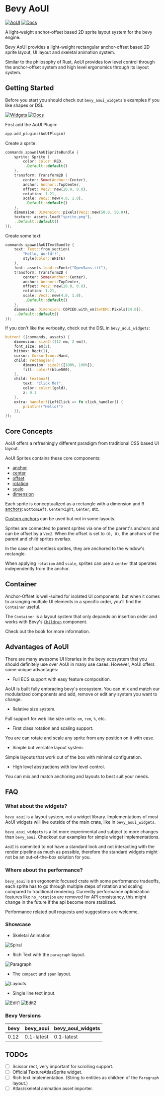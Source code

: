 # Bevy AoUI

[![AoUI](https://img.shields.io/crates/v/bevy_aoui.svg)](https://crates.io/crates/bevy_aoui)
[![Docs](https://docs.rs/bevy_aoui/badge.svg)](https://docs.rs/bevy_aoui/latest/bevy_aoui/)

A light-weight anchor-offset based 2D sprite layout system for the bevy engine.

Bevy AoUI provides a light-weight rectangular anchor-offset based 2D sprite layout,
UI layout and skeletal animation system.

Similar to the philosophy of Rust, AoUI provides low level control through the
anchor-offset system and high level ergonomics through its layout system.

## Getting Started

Before you start you should check out `bevy_aoui_widgets`'s examples if you like shapes or DSL.

[![Widgets](https://img.shields.io/crates/v/bevy_aoui_widgets.svg)](https://crates.io/crates/bevy_aoui_widgets)
[![Docs](https://docs.rs/bevy_aoui_widgets/badge.svg)](https://docs.rs/bevy_aoui_widgets/latest/bevy_aoui_widgets/)

First add the AoUI Plugin:

```rust
app.add_plugins(AoUIPlugin)
```

Create a sprite:

```rust
commands.spawn(AoUISpriteBundle {
    sprite: Sprite { 
        color: Color::RED,
        ..Default::default()
    },
    transform: Transform2D { 
        center: Some(Anchor::Center),
        anchor: Anchor::TopCenter,
        offset: Vec2::new(20.0, 0.0),
        rotation: 1.21,
        scale: Vec2::new(4.0, 1.0),
        ..Default::default()
    },
    dimension: Dimension::pixels(Vec2::new(50.0, 50.0)),
    texture: assets.load("sprite.png"),
    ..Default::default()
});
```

Create some text:

```rust
commands.spawn(AoUITextBundle {
    text: Text::from_section(
        "Hello, World!!", 
        style(Color::WHITE)
    ),
    font: assets.load::<Font>("OpenSans.ttf"),
    transform: Transform2D { 
        center: Some(Anchor::Center),
        anchor: Anchor::TopCenter,
        offset: Vec2::new(20.0, 0.0),
        rotation: 1.21,
        scale: Vec2::new(4.0, 1.0),
        ..Default::default()
    },
    dimension: Dimension::COPIED.with_em(SetEM::Pixels(24.0)),
    ..Default::default()
});
```

If you don't like the verbosity, check out the DSL in `bevy_aoui_widgets`:

```rust
button! ((commands, assets) {
    dimension: size2!([12 em, 2 em]),
    font_size: em(2),
    hitbox: Rect(1),
    cursor: CursorIcon::Hand,
    child: rectangle!{
        dimension: size2!([100%, 100%]),
        fill: color!(blue500),
    },
    child: textbox!{
        text: "Click Me!",
        color: color!(gold),
        z: 0.1
    },
    extra: handler!{LeftClick => fn click_handler() {
        println!("Hello!")
    }},
});
```

## Core Concepts

AoUI offers a refreshingly different paradigm from traditional CSS based UI layout.

AoUI Sprites contains these core components:

* [anchor](Transform2D::anchor)
* [center](Transform2D::center)
* [offset](Transform2D::offset)
* [rotation](Transform2D::rotation)
* [scale](Transform2D::scale)
* [dimension](Dimension::dim)

Each sprite is conceptualized as a rectangle with a dimension and
9 [anchors](bevy::sprite::Anchor): `BottomLeft`, `CenterRight`, `Center`, etc.

[Custom anchors](bevy::sprite::Anchor::Custom) can be used but not in some layouts.

Sprites are connected to parent sprites via one of the parent's anchors
and can be offset by a `Vec2`. When the offset is set to `(0, 0)`,
the anchors of the parent and child sprites overlap.

In the case of parentless sprites, they are anchored to the window's rectangle.

When applying `rotation` and `scale`, sprites can use a
`center` that operates independently from the anchor.

## Container

Anchor-Offset is well-suited for isolated UI components, but when it comes to arranging
multiple UI elements in a specific order, you'll find the `Container` useful.

The `Container` is a layout system that only depands on insertion order and works
with Bevy's [`Children`](bevy::prelude::Children) component.

Check out the book for more information.

## Advantages of AoUI

There are many awesome UI libraries in the bevy ecosystem
that you should definitely use over AoUI in
many use cases. However, AoUI offers some unique advantages:

* Full ECS support with easy feature composition.

AoUI is built fully embracing bevy's ecosystem.
You can mix and match our modularized components
and add, remove or edit any system you want to change.

* Relative size system.

Full support for web like size units: `em`, `rem`, `%`, etc.

* First class rotation and scaling support.

You are can rotate and scale any sprite from any position on it with ease.

* Simple but versatile layout system.

Simple layouts that work out of the box with minimal configuration.

* High level abstractions with low level control.

You can mix and match anchoring and layouts to best suit your needs.

## FAQ

### What about the widgets?

`bevy_aoui` is a layout system, not a widget library.
Implementations of most AoUI widgets
will live outside of the main crate, like in `bevy_aoui_widgets`.

`bevy_aoui_widgets` is a lot more experimental and subject to more
changes than `bevy_aoui`. Checkout our examples for simple widget implementations.

`AoUI` is commited to not have a standard look and not interacting with the
render pipeline as much as possible, therefore the standard widgets
might not be an out-of-the-box solution for you.

### Where about the performance?

`bevy_aoui` is an ergonomic focused crate with some performance tradeoffs,
each sprite has to go through multiple steps of rotation and scaling compared
to traditional rendering. Currently performance optimization features like
`no_rotation` are removed for API consistancy, this might change in the future
if the api become more stablized.

Performance related pull requests and suggestions are welcome.

### Showcase

* Skeletal Animation

![Spiral](./showcase/spiral.png)

* Rich Text with the `paragraph` layout.

![Paragraph](./showcase/description.png)

* The `compact` and `span` layout.

![Layouts](./showcase/layouts.png)

* Single line text input.

![Edit1](./showcase/edit1.png)
![Edit2](./showcase/edit2.png)

### Bevy Versions

| bevy | bevy_aoui | bevy_aoui_widgets |
| -- | -- | -- |
| 0.12 | 0.1-latest | 0.1-latest |

## TODOs

- [ ] Scissor rect, very important for scrolling support.
- [ ] Official TextureAtlasSprite widget.
- [ ] Rich text implementation. (String to entities as children of the `Paragraph` layout.)
- [ ] Atlas/skeletal animation asset importer.
